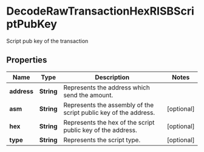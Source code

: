 

# DecodeRawTransactionHexRISBScriptPubKey

Script pub key of the transaction

## Properties

| Name | Type | Description | Notes |
|------------ | ------------- | ------------- | -------------|
|**address** | **String** | Represents the address which send the amount. |  |
|**asm** | **String** | Represents the assembly of the script public key of the address. |  [optional] |
|**hex** | **String** | Represents the hex of the script public key of the address. |  [optional] |
|**type** | **String** | Represents the script type. |  [optional] |



